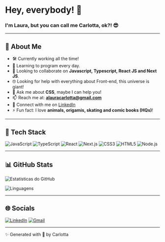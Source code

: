 # Hey, everybody! 👋  
### I'm Laura, but you can call me Carlotta, ok?! 😎  

---

## 🌱 About Me
- 🛠️ Currently working all the time!  
- 🌱 Learning to program every day.  
- 🙌 Looking to collaborate on **Javascript, Typescript, React JS and Next JS**.  
- 🤓 Looking for help with everything about Front-end, this universe is giant!  
- 💬 Ask me about **CSS**, maybe I can help you!  
- 📫 Reach me at: **alauracarlotta@gmail.com**  
- 🚀 Connect with me on [LinkedIn](https://linkedin.com/in/alauracarlotta)  
- ⚡ Fun fact: I love **animals, origamis, skating and comic books (HQs)**!  

---

## 🚀 Tech Stack

![JavaScript](https://img.shields.io/badge/JavaScript-323330?style=for-the-badge&logo=javascript&logoColor=F7DF1E)
![TypeScript](https://img.shields.io/badge/TypeScript-007ACC?style=for-the-badge&logo=typescript&logoColor=white)
![React](https://img.shields.io/badge/React-20232A?style=for-the-badge&logo=react&logoColor=61DAFB)
![Next.js](https://img.shields.io/badge/Next.js-000000?style=for-the-badge&logo=nextdotjs&logoColor=white)
![CSS3](https://img.shields.io/badge/CSS3-1572B6?style=for-the-badge&logo=css3&logoColor=white)
![HTML5](https://img.shields.io/badge/HTML5-E34F26?style=for-the-badge&logo=html5&logoColor=white)
![Node.js](https://img.shields.io/badge/Node.js-43853D?style=for-the-badge&logo=node-dot-js&logoColor=white)

---

## 📊 GitHub Stats

![Estatísticas do GitHub](https://github-readme-stats.vercel.app/api?username=alauracarlotta&show_icons=true&theme=radical)  

![Linguagens](https://github-readme-stats.vercel.app/api/top-langs/?username=alauracarlotta&layout=compact&theme=radical)

---

## 🌐 Socials
[![LinkedIn](https://img.shields.io/badge/LinkedIn-0A66C2?style=for-the-badge&logo=linkedin&logoColor=white)](https://linkedin.com/in/alauracarlotta)
[![Gmail](https://img.shields.io/badge/Gmail-D14836?style=for-the-badge&logo=gmail&logoColor=white)](mailto:alauracarlotta@gmail.com)

---
✨ Generated with 💜 by Carlotta
